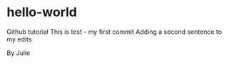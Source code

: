 # hello-world
Github tutorial
This is test - my first commit
Adding a second sentence to my edits

By
Julie
